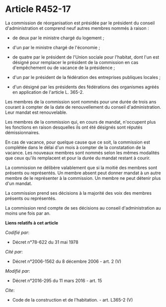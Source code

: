 # Article R452-17

La commission de réorganisation est présidée par le président du conseil d'administration et comprend neuf autres membres
nommés à raison :

- de deux par le ministre chargé du logement ;

- d'un par le ministre chargé de l'économie ;

- de quatre par le président de l'Union sociale pour l'habitat, dont l'un est désigné pour remplacer le président de la
commission en cas d'empêchement ou de vacance de la présidence ;

- d'un par le président de la fédération des entreprises publiques locales ;

- d'un désigné par les présidents des fédérations des organismes agréés en application de l'article L. 365-2. 

Les membres de la commission sont nommés pour une durée de trois ans courant à compter de la date de renouvellement du
conseil d'administration. Leur mandat est renouvelable. 

Les membres de la commission qui, en cours de mandat, n'occupent plus les fonctions en raison desquelles ils ont été désignés
sont réputés démissionnaires. 

En cas de vacance, pour quelque cause que ce soit, la commission est complétée dans le délai d'un mois à compter de la
constatation de la vacance. Les nouveaux membres sont nommés selon les mêmes modalités que ceux qu'ils remplacent et pour la
durée du mandat restant à courir. 

La commission ne délibère valablement que si la moitié des membres sont présents ou représentés. Un membre absent peut donner
mandat à un autre membre de le représenter à la commission. Un membre ne peut détenir plus d'un mandat. 

La commission prend ses décisions à la majorité des voix des membres présents ou représentés. 

La commission rend compte de ses décisions au conseil d'administration au moins une fois par an.

**Liens relatifs à cet article**

_Codifié par_:

  - Décret n°78-622 du 31 mai 1978

_Cité par_:

  - Décret n°2006-1562 du 8 décembre 2006 - art. 2 (V)

_Modifié par_:

  - Décret n°2016-295 du 11 mars 2016 - art. 15

_Cite_:

  - Code de la construction et de l'habitation. - art. L365-2 (V)
